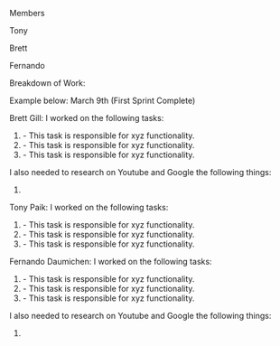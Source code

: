 Members

Tony

Brett

Fernando


Breakdown of Work:

Example below:
March 9th (First Sprint Complete)

Brett Gill:
I worked on the following tasks:

1. <Insert Some Task Here> - This task is responsible for xyz functionality.
2. <Insert Some Task Here> - This task is responsible for xyz functionality.
3. <Insert Some Task Here> - This task is responsible for xyz functionality.

I also needed to research on Youtube and Google the following things:

1. <Insert Video or Link to thing you needed to research>

Tony Paik:
I worked on the following tasks:

1. <Insert Some Task Here> - This task is responsible for xyz functionality.
2. <Insert Some Task Here> - This task is responsible for xyz functionality.
3. <Insert Some Task Here> - This task is responsible for xyz functionality.

Fernando Daumichen:
I worked on the following tasks:

1. <Insert Some Task Here> - This task is responsible for xyz functionality.
2. <Insert Some Task Here> - This task is responsible for xyz functionality.
3. <Insert Some Task Here> - This task is responsible for xyz functionality.

I also needed to research on Youtube and Google the following things:

1. <Insert Video or Link to thing you needed to research>
